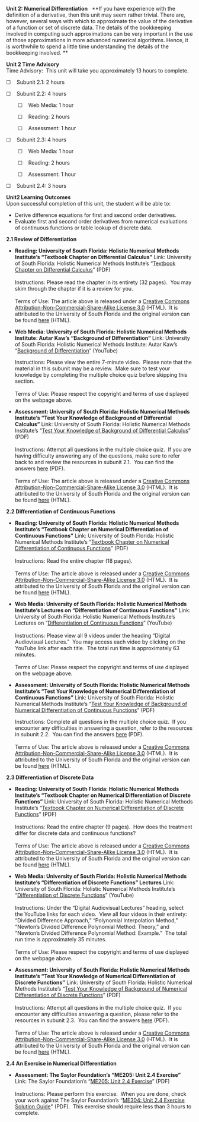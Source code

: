 **Unit 2: Numerical Differentiation** <span id="2"></span> 
**If you have experience with the definition of a derivative, then this
unit may seem rather trivial. There are, however, several ways with
which to approximate the value of the derivative of a function or set of
discrete data. The details of the bookkeeping involved in computing such
approximations can be very important in the use of those approximations
in more advanced numerical algorithms. Hence, it is worthwhile to spend
a little time understanding the details of the bookkeeping involved. **

**Unit 2 Time Advisory**  
Time Advisory:  This unit will take you approximately 13 hours to
complete.  
  
 ☐    Subunit 2.1: 2 hours  
  
 ☐    Subunit 2.2: 4 hours  
  
         ☐    Web Media: 1 hour  
  
         ☐    Reading: 2 hours  
  
         ☐    Assessment: 1 hour  
  
 ☐    Subunit 2.3: 4 hours  
  
         ☐    Web Media: 1 hour  
  
         ☐    Reading: 2 hours  
  
         ☐    Assessment: 1 hour  
  
 ☐    Subunit 2.4: 3 hours

**Unit2 Learning Outcomes**  
Upon successful completion of this unit, the student will be able to:  
  
-   Derive difference equations for first and second order derivatives.
-   Evaluate first and second order derivatives from numerical
    evaluations of continuous functions or table lookup of discrete
    data.

**2.1 Review of Differentiation** <span id="2.1"></span> 
-   **Reading: University of South Florida: Holistic Numerical Methods
    Institute’s “Textbook Chapter on Differential Calculus”**
    Link: University of South Florida: Holistic Numerical Methods
    Institute’s “[Textbook Chapter on Differential
    Calculus](https://resources.saylor.org/archived/wp-content/uploads/2011/11/ME205-2.1-TEXT.pdf)”
    (PDF)  
        
     Instructions: Please read the chapter in its entirety (32 pages). 
    You may skim through the chapter if it is a review for you.  
        
     Terms of Use: The article above is released under a [Creative
    Commons Attribution-Non-Commercial-Share-Alike License
    3.0](http://creativecommons.org/licenses/by-nc-sa/3.0/) (HTML).  It
    is attributed to the University of South Florida and the original
    version can be found [here](http://numericalmethods.eng.usf.edu/)
    (HTML).

-   **Web Media: University of South Florida: Holistic Numerical Methods
    Institute: Autar Kaw’s “Background of Differentiation”**
    Link: University of South Florida: Holistic Numerical Methods
    Institute: Autar Kaw’s “[Background of
    Differentiation](http://numericalmethods.eng.usf.edu/videos/youtube/02dif/background/background_02dif_introduction.html)”
    (YouTube)  
      
     Instructions: Please view the entire 7-minute video.  Please note
    that the material in this subunit may be a review.  Make sure to
    test your knowledge by completing the multiple choice quiz before
    skipping this section.  
        
     Terms of Use: Please respect the copyright and terms of use
    displayed on the webpage above.

-   **Assessment: University of South Florida: Holistic Numerical
    Methods Institute’s “Test Your Knowledge of Background of
    Differential Calculus”**
    Link: University of South Florida: Holistic Numerical Methods
    Institute’s “[Test Your Knowledge of Background of Differential
    Calculus](https://resources.saylor.org/archived/wp-content/uploads/2011/11/ME205-2.1-ASSESSMENT.pdf)”
    (PDF)  
        
     Instructions: Attempt all questions in the multiple choice quiz.
     If you are having difficulty answering any of the questions, make
    sure to refer back to and review the resources in subunit 2.1.  You
    can find the answers
    [here](https://resources.saylor.org/archived/wp-content/uploads/2011/11/ME205-2.1-ASSESSMENTANSWERS.pdf)
    (PDF).  
        
     Terms of Use: The article above is released under a [Creative
    Commons Attribution-Non-Commercial-Share-Alike License
    3.0](http://creativecommons.org/licenses/by-nc-sa/3.0/) (HTML).  It
    is attributed to the University of South Florida and the original
    version can be found [here](http://numericalmethods.eng.usf.edu/)
    (HTML).

**2.2 Differentiation of Continuous Functions** <span id="2.2"></span> 
-   **Reading: University of South Florida: Holistic Numerical Methods
    Institute’s “Textbook Chapter on Numerical Differentiation of
    Continuous Functions”**
    Link: University of South Florida: Holistic Numerical Methods
    Institute’s “[Textbook Chapter on Numerical Differentiation of
    Continuous
    Functions](https://resources.saylor.org/archived/wp-content/uploads/2011/11/ME205-2.2-TEXT.pdf)”
    (PDF)  
        
     Instructions: Read the entire chapter (18 pages).  
        
     Terms of Use: The article above is released under a [Creative
    Commons Attribution-Non-Commercial-Share-Alike License
    3.0](http://creativecommons.org/licenses/by-nc-sa/3.0/) (HTML).  It
    is attributed to the University of South Florida and the original
    version can be found [here](http://numericalmethods.eng.usf.edu/)
    (HTML).

-   **Web Media: University of South Florida: Holistic Numerical Methods
    Institute’s Lectures on “Differentiation of Continuous Functions”**
    Link: University of South Florida: Holistic Numerical Methods
    Institute’s Lectures on “[Differentiation of Continuous
    Functions](http://numericalmethods.eng.usf.edu/topics/continuous_02dif.html)”
    (YouTube)  
        
     Instructions: Please view all 9 videos under the heading “Digital
    Audiovisual Lectures.”  You may access each video by clicking on the
    YouTube link after each title.  The total run time is approximately
    63 minutes.  
        
     Terms of Use: Please respect the copyright and terms of use
    displayed on the webpage above.

-   **Assessment: University of South Florida: Holistic Numerical
    Methods Institute’s “Test Your Knowledge of Numerical
    Differentiation of Continuous Functions”**
    Link: University of South Florida: Holistic Numerical Methods
    Institute’s “[Test Your Knowledge of Background of Numerical
    Differentiation of Continuous
    Functions](https://resources.saylor.org/archived/wp-content/uploads/2011/11/ME205-2.2-ASSESSMENT2.pdf)”
    (PDF)  
      
     Instructions: Complete all questions in the multiple choice quiz.
     If you encounter any difficulties in answering a question, refer to
    the resources in subunit 2.2.  You can find the answers
    [here](https://resources.saylor.org/archived/wp-content/uploads/2011/11/ME205-2.2-ASSESSMENT2ANSWERS.pdf)
    (PDF).  
        
     Terms of Use: The article above is released under a [Creative
    Commons Attribution-Non-Commercial-Share-Alike License
    3.0](http://creativecommons.org/licenses/by-nc-sa/3.0/) (HTML).  It
    is attributed to the University of South Florida and the original
    version can be found [here](http://numericalmethods.eng.usf.edu/)
    (HTML).

**2.3 Differentiation of Discrete Data** <span id="2.3"></span> 
-   **Reading: University of South Florida: Holistic Numerical Methods
    Institute’s “Textbook Chapter on Numerical Differentiation of
    Discrete Functions”**
    Link: University of South Florida: Holistic Numerical Methods
    Institute’s “[Textbook Chapter on Numerical Differentiation of
    Discrete
    Functions](https://resources.saylor.org/archived/wp-content/uploads/2011/11/ME205-2.3-TEXT.pdf)”
    (PDF)  
        
     Instructions: Read the entire chapter (9 pages).  How does the
    treatment differ for discrete data and continuous functions?  
        
     Terms of Use: The article above is released under a [Creative
    Commons Attribution-Non-Commercial-Share-Alike License
    3.0](http://creativecommons.org/licenses/by-nc-sa/3.0/) (HTML).  It
    is attributed to the University of South Florida and the original
    version can be found [here](http://numericalmethods.eng.usf.edu/)
    (HTML).

-   **Web Media: University of South Florida: Holistic Numerical Methods
    Institute’s “Differentiation of Discrete Functions” Lectures**
    Link: University of South Florida: Holistic Numerical Methods
    Institute’s “[Differentiation of Discrete
    Functions](http://numericalmethods.eng.usf.edu/topics/discrete_02dif.html)”
    (YouTube)  
        
     Instructions: Under the “Digital Audiovisual Lectures” heading,
    select the YouTube links for each video.  View all four videos in
    their entirety: “Divided Difference Approach,” “Polynomial
    Interpolation Method,” “Newton’s Divided Difference Polynomial
    Method: Theory,” and “Newton’s Divided Difference Polynomial Method:
    Example.”  The total run time is approximately 35 minutes.   
        
     Terms of Use: Please respect the copyright and terms of use
    displayed on the webpage above.

-   **Assessment: University of South Florida: Holistic Numerical
    Methods Institute’s “Test Your Knowledge of Numerical
    Differentiation of Discrete Functions”**
    Link: University of South Florida: Holistic Numerical Methods
    Institute’s “[Test Your Knowledge of Background of Numerical
    Differentiation of Discrete
    Functions](https://resources.saylor.org/archived/wp-content/uploads/2013/06/ME205-2.3-TestYourKnowledgeofNumericalDifferentiationofDiscreteFunctions.pdf)”
    (PDF)  
        
     Instructions: Attempt all questions in the multiple choice quiz. 
    If you encounter any difficulties answering a question, please refer
    to the resources in subunit 2.3.  You can find the answers
    [here](http://mathforcollege.com/nm/mcquizzes/02dif/quiz_02dif_discrete_solution.pdf)
    (PDF).  
        
     Terms of Use: The article above is released under a [Creative
    Commons Attribution-Non-Commercial-Share-Alike License
    3.0](http://creativecommons.org/licenses/by-nc-sa/3.0/) (HTML).  It
    is attributed to the University of South Florida and the original
    version can be found [here](http://numericalmethods.eng.usf.edu/)
    (HTML).

**2.4 An Exercise in Numerical Differentiation** <span id="2.4"></span> 
-   **Assessment: The Saylor Foundation’s “ME205: Unit 2.4 Exercise”**
    Link: The Saylor Foundation’s “[ME205: Unit 2.4
    Exercise](https://resources.saylor.org/archived/wp-content/uploads/2012/07/ME205-Subunit-2.4-Assignment-FINAL.pdf)”
    (PDF)  
        
     Instructions: Please perform this exercise.  When you are done,
    check your work against The Saylor Foundation’s “[ME304: Unit 2.4
    Exercise Solution
    Guide](https://resources.saylor.org/archived/wp-content/uploads/2012/07/ME205-Subunit-2.4-Answer-Key-FINAL.pdf)"
    (PDF).  This exercise should require less than 3 hours to complete.


